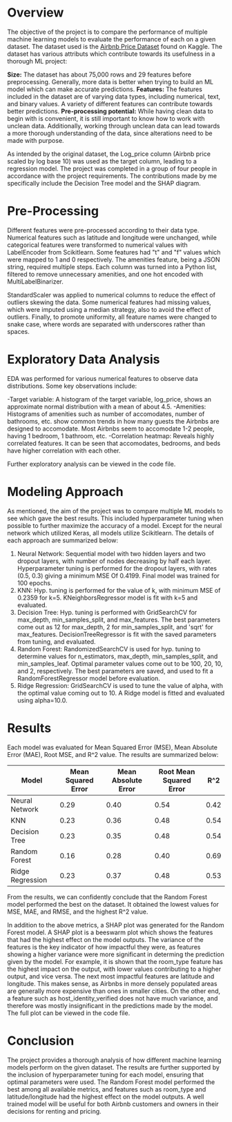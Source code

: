 # Overview
The objective of the project is to compare the performance of multiple machine learning models to evaluate the performance of each on a given dataset.  The dataset used is the [Airbnb Price Dataset]([https://renate.readthedocs.io/en/latest/index.html#cite-renate](https://www.kaggle.com/datasets/rupindersinghrana/airbnb-price-dataset/code)) found on Kaggle.  The dataset has various attributs which contribute towards its usefulness in a thorough ML project:

**Size:** The dataset has about 75,000 rows and 29 features before preprocessing.  Generally, more data is better when trying to build an ML model which can make accurate predictions.
**Features:** The features included in the dataset are of varying data types, including numerical, text, and binary values.  A variety of different features can contribute towards better predictions.
**Pre-processing potential:** While having clean data to begin with is convenient, it is still important to know how to work with unclean data.  Additionally, working through unclean data can lead towards a more thorough understanding of the data, since alterations need to be made with purpose.

As intended by the original dataset, the Log_price column (Airbnb price scaled by log base 10) was used as the target column, leading to a regression model.  The project was completed in a group of four people in accordance with the project requirements.  The contributions made by me specifically include the Decision Tree model and the SHAP diagram.

# Pre-Processing
Different features were pre-processed according to their data type.  Numerical features such as latitude and longitude were unchanged, while categorical features were transformed to numerical values with LabelEncoder from Scikitlearn.  Some features had "t" and "f" values which were mapped to 1 and 0 respectively.  The amenities feature, being a JSON string, required multiple steps.  Each column was turned into a Python list, filtered to remove unnecessary amenities, and one hot encoded with MultiLabelBinarizer.

StandardScaler was applied to numerical columns to reduce the effect of outliers skewing the data.  Some numerical features had missing values, which were imputed using a median strategy, also to avoid the effect of outliers. Finally, to promote uniformity, all feature names were changed to snake case, where words are separated with underscores rather than spaces.

# Exploratory Data Analysis
EDA was performed for various numerical features to observe data distributions.  Some key observations include:

-Target variable: A histogram of the target variable, log_price, shows an approximate normal distribution with a mean of about 4.5.
-Amenities: Histograms of amenities such as number of accomodates, number of bathrooms, etc. show common trends in how many guests the Airbnbs are designed to accomodate.  Most Airbnbs seem to accomodate 1-2 people, having 1 bedroom, 1 bathroom, etc.
-Correlation heatmap: Reveals highly correlated features.  It can be seen that accomodates, bedrooms, and beds have higher correlation with each other.

Further exploratory analysis can be viewed in the code file.

# Modeling Approach
As mentioned, the aim of the project was to compare multiple ML models to see which gave the best results.  This included hyperparameter tuning when possible to further maximize the accuracy of a model.  Except for the neural network which utilized Keras, all models utilize Scikitlearn.  The details of each approach are summarized below:

1) Neural Network: Sequential model with two hidden layers and two dropout layers, with number of nodes decreasing by half each layer.  Hyperparameter tuning is performed for the dropout layers, with rates (0.5, 0.3) giving a minimum MSE Of 0.4199.  Final model was trained for 100 epochs.
2) KNN: Hyp. tuning is performed for the value of k, with minimum MSE of 0.2359 for k=5.  KNeighborsRegressor model is fit with k=5 and evaluated.
3) Decision Tree: Hyp. tuning is performed with GridSearchCV for max_depth, min_samples_split, and max_features.  The best parameters come out as 12 for max_depth, 2 for min_samples_split, and 'sqrt' for max_features.  DecisionTreeRegressor is fit with the saved parameters from tuning, and evaluated.
4) Random Forest: RandomizedSearchCV is used for hyp. tuning to determine values for n_estimators, max_depth, min_samples_split, and min_samples_leaf.  Optimal parameter values come out to be 100, 20, 10, and 2, respectively.  The best parameters are saved, and used to fit a RandomForestRegressor model before evaluation.
5) Ridge Regression: GridSearchCV is used to tune the value of alpha, with the optimal value coming out to 10.  A Ridge model is fitted and evaluated using alpha=10.0.

# Results
Each model was evaluated for Mean Squared Error (MSE), Mean Absolute Error (MAE), Root MSE, and R^2 value.  The results are summarized below:

| Model | Mean Squared Error | Mean Absolute Error | Root Mean Squared Error | R^2 |
| --- | --- | --- | --- | --- |
| Neural Network | 0.29 | 0.40 | 0.54 | 0.42 |
| KNN | 0.23 | 0.36 | 0.48 | 0.54 |
| Decision Tree | 0.23 | 0.35 | 0.48 | 0.54 |
| Random Forest | 0.16 | 0.28 | 0.40 | 0.69 |
| Ridge Regression | 0.23 | 0.37 | 0.48 | 0.53 |

From the results, we can confidently conclude that the Random Forest model performed the best on the dataset.  It obtained the lowest values for MSE, MAE, and RMSE, and the highest R^2 value.

In addition to the above metrics, a SHAP plot was generated for the Random Forest model.  A SHAP plot is a beeswarm plot which shows the features that had the highest effect on the model outputs.  The variance of the features is the key indicator of how impactful they were, as features showing a higher variance were more significant in determing the prediction given by the model.  For example, it is shown that the room_type feature has the highest impact on the output, with lower values contributing to a higher output, and vice versa.  The next most impactful features are latitude and longitude.  This makes sense, as Airbnbs in more densely populated areas are generally more expensive than ones in smaller cities.  On the other end, a feature such as host_identity_verified does not have much variance, and therefore was mostly insignificant in the predictions made by the model.  The full plot can be viewed in the code file.

# Conclusion
The project provides a thorough analysis of how different machine learning models perform on the given dataset.  The results are further supported by the inclusion of hyperparameter tuning for each model, ensuring that optimal parameters were used.  The Random Forest model performed the best among all available metrics, and features such as room_type and latitude/longitude had the highest effect on the model outputs.  A well trained model will be useful for both Airbnb customers and owners in their decisions for renting and pricing.
